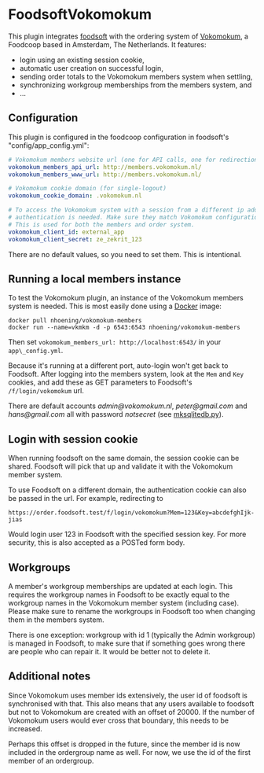 FoodsoftVokomokum
=================

This plugin integrates
[foodsoft](https://github.com/foodcoops/foodsoft)
with the ordering system of [Vokomokum](http://www.vokomokum.nl/), a Foodcoop
based in Amsterdam, The Netherlands. It features:
* login using an existing session cookie,
* automatic user creation on successful login,
* sending order totals to the Vokomokum members system when settling,
* synchronizing workgroup memberships from the members system, and
* ...


Configuration
-------------
This plugin is configured in the foodcoop configuration in foodsoft's
"config/app\_config.yml":

   ```yaml
   # Vokomokum members website url (one for API calls, one for redirections)
   vokomokum_members_api_url: http://members.vokomokum.nl/
   vokomokum_members_www_url: http://members.vokomokum.nl/

   # Vokomokum cookie domain (for single-logout)
   vokomokum_cookie_domain: .vokomokum.nl

   # To access the Vokomokum system with a session from a different ip address,
   # authentication is needed. Make sure they match Vokomokum configuration.
   # This is used for both the members and order system.
   vokomokum_client_id: external_app
   vokomokum_client_secret: ze_zekrit_123
   ```

There are no default values, so you need to set them. This is intentional.


Running a local members instance
---------------------------------

To test the Vokomokum plugin, an instance of the Vokomokum members system
is needed. This is most easily done using a [Docker](http://docker.com/) image:

    docker pull nhoening/vokomokum-members
    docker run --name=vkmkm -d -p 6543:6543 nhoening/vokomokum-members

Then set `vokomokum_members_url: http://localhost:6543/` in your `app\_config.yml`.

Because it's running at a different port, auto-login won't get back to Foodsoft.
After logging into the members system, look at the `Mem` and `Key` cookies,
and add these as GET parameters to Foodsoft's `/f/login/vokomokum` url.

There are default accounts _admin@vokomokum.nl_, _peter@gmail.com_ and
_hans@gmail.com_ all with password _notsecret_
(see [mksqlitedb.py](https://app.assembla.com/spaces/vokomokum/git/source/master/members/scripts/mksqlitedb.py)).


Login with session cookie
-------------------------

When running foodsoft on the same domain, the session cookie can be shared.
Foodsoft will pick that up and validate it with the Vokomokum member system.

To use Foodsoft on a different domain, the authentication cookie can also
be passed in the url. For example, redirecting to

    https://order.foodsoft.test/f/login/vokomokum?Mem=123&Key=abcdefghIjk-jias

Would login user 123 in Foodsoft with the specified session key. For more
security, this is also accepted as a POSTed form body.


Workgroups
----------

A member's workgroup memberships are updated at each login. This requires the
workgroup names in Foodsoft to be exactly equal to the workgroup names in the
Vokomokum member system (including case). Please make sure to rename the
workgroups in Foodsoft too when changing them in the members system.

There is one exception: workgroup with id 1 (typically the Admin workgroup)
is managed in Foodsoft, to make sure that if something goes wrong there are
people who can repair it. It would be better not to delete it.


Additional notes
----------------

Since Vokomokum uses member ids extensively, the user id of foodsoft is
synchronised with that. This also means that any users available to foodsoft
but not to Vokomokum are created with an offset of 20000.  If the number of
Vokomokum users would ever cross that boundary, this needs to be increased.

Perhaps this offset is dropped in the future, since the member id is now
included in the ordergroup name as well. For now, we use the id of the first
member of an ordergroup.
